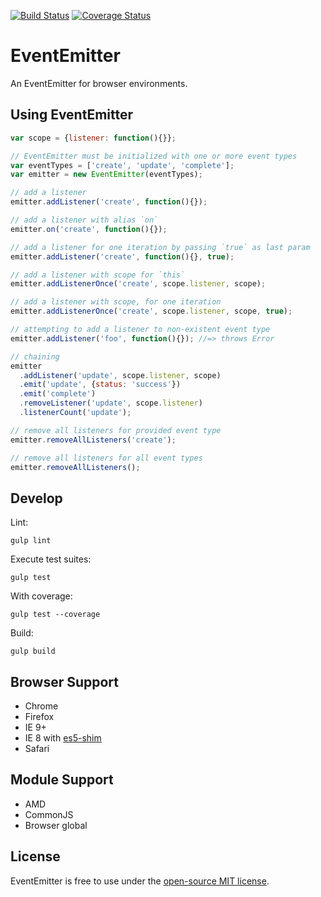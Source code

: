[![Build Status](https://travis-ci.org/r-park/event-emitter.svg?branch=master)](https://travis-ci.org/r-park/event-emitter)
[![Coverage Status](https://coveralls.io/repos/r-park/event-emitter/badge.svg)](https://coveralls.io/r/r-park/event-emitter)
# EventEmitter
An EventEmitter for browser environments.

## Using EventEmitter
```javascript
var scope = {listener: function(){}};

// EventEmitter must be initialized with one or more event types
var eventTypes = ['create', 'update', 'complete'];
var emitter = new EventEmitter(eventTypes);

// add a listener
emitter.addListener('create', function(){});

// add a listener with alias `on`
emitter.on('create', function(){});

// add a listener for one iteration by passing `true` as last param
emitter.addListener('create', function(){}, true);

// add a listener with scope for `this`
emitter.addListenerOnce('create', scope.listener, scope);

// add a listener with scope, for one iteration
emitter.addListenerOnce('create', scope.listener, scope, true);

// attempting to add a listener to non-existent event type
emitter.addListener('foo', function(){}); //=> throws Error

// chaining
emitter
  .addListener('update', scope.listener, scope)
  .emit('update', {status: 'success'})
  .emit('complete')
  .removeListener('update', scope.listener)
  .listenerCount('update');

// remove all listeners for provided event type
emitter.removeAllListeners('create');

// remove all listeners for all event types
emitter.removeAllListeners();
```

## Develop
Lint:
```
gulp lint
```
Execute test suites:
```
gulp test
```
With coverage:
```
gulp test --coverage
```
Build:
```
gulp build
```

## Browser Support
- Chrome 
- Firefox 
- IE 9+ 
- IE 8 with [es5-shim](https://github.com/es-shims/es5-shim)
- Safari

## Module Support
- AMD
- CommonJS
- Browser global

## License
EventEmitter is free to use under the [open-source MIT license](https://github.com/r-park/event-emitter/blob/master/LICENSE).
